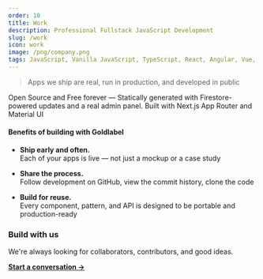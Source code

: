 ```yaml
---
order: 10
title: Work
description: Professional Fullstack JavaScript Development
slug: /work
icon: work
image: /png/company.png
tags: JavaScript, Vanilla JavaScript, TypeScript, React, Angular, Vue, etc, Material UI, Flash, Server Side JavaScript, Node, Gatsby, NextJS, Headless CMS
---
```


> Apps we ship are real, run in production, and developed in public

Open Source and Free forever — Statically generated with Firestore-powered updates and a real admin panel. Built with Next.js App Router and Material UI

#### Benefits of building with Goldlabel

- **Ship early and often.**  
  Each of your apps is live — not just a mockup or a case study

- **Share the process.**  
  Follow development on GitHub, view the commit history, clone the code

- **Build for reuse.**  
  Every component, pattern, and API is designed to be portable and production-ready

### Build with us

We're always looking for collaborators, contributors, and good ideas.

**[Start a conversation →](mailto:hello@goldlabel.pro)**
